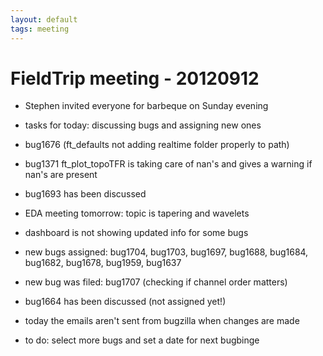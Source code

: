 ```yaml
---
layout: default
tags: meeting
---
```


# FieldTrip meeting - 20120912

*  Stephen invited everyone for barbeque on Sunday evening

*  tasks for today: discussing bugs and assigning new ones

*  bug1676 (ft_defaults not adding realtime folder properly to path)

*  bug1371 ft_plot_topoTFR is taking care of nan's and gives a warning if nan's are present

*  bug1693 has been discussed  

*  EDA meeting tomorrow: topic is tapering and wavelets

*  dashboard is not showing updated info for some bugs

*  new bugs assigned: bug1704, bug1703, bug1697, bug1688, bug1684, bug1682, bug1678, bug1959, bug1637 

*  new bug was filed: bug1707 (checking if channel order matters)

*  bug1664 has been discussed (not assigned yet!)

*  today the emails aren't sent from bugzilla when changes are made

*  to do: select more bugs and set a date for next bugbinge
